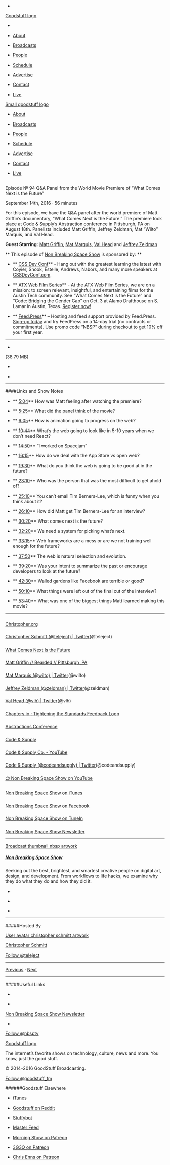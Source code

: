 

-
[Goodstuff logo](http://www.goodstuff.fm/)[](/assets/goodstuff_logo-17c1fe6f378352de5d7345f76152130b.svg)

-


-  [About](/about)

-  [Broadcasts](/broadcasts)

-  [People](/people)

-  [Schedule](/schedule)

-  [Advertise](/advertise)

-  [Contact](/contact)

-  [Live](/live)


[Small goodstuff logo](http://www.goodstuff.fm/)[](/assets/small_goodstuff_logo-bf032e72b9ec41494f4d90905f1ad619.svg)


-  [About](/about)

-  [Broadcasts](/broadcasts)

-  [People](/people)

-  [Schedule](/schedule)

-  [Advertise](/advertise)

-  [Contact](/contact)

-  [Live](/live)


##
Episode № 94
Q&A Panel from the World Movie Premiere of “What Comes Next is the Future”


September 14th, 2016
·
56
minutes


For this episode, we have the Q&A panel after the world premiere of Matt Griffin’s documentary, “What Comes Next is the Future.”  The premiere took place at Code & Supply’s Abstraction conference in Pittsburgh, PA on August 18th. Panelists included Matt Griffin, Jeffrey Zeldman, Mat “Wilto” Marquis, and Val Head.


**Guest Starring:**
[Matt Griffin](/people/matt-griffin),  [Mat Marquis](/people/mat-marquis),  [Val Head](/people/val-head) and  [Jeffrey Zeldman](/people/zeldman)


**
This episode of
[Non Breaking Space Show](/nbsp)
is sponsored by:
**


- ** [CSS Dev Conf](http://cssdevconf.com/?utm_source=nbsptv94&utm_medium=podcast&utm_campaign=cssdevconf2016)** - Hang out with the greatest learning the latest with Coyier, Snook, Estelle, Andrews, Nabors, and many more speakers at  [CSSDevConf.com](http://cssdevconf.com/?utm_source=nbsptv94&utm_medium=podcast&utm_campaign=cssdevconf2016).

- ** [ATX Web Film Series](http://atxwebfilmseries.com?utm_source=nbsptv94&utm_medium=podcast&utm_campaign=atxwebfilm01)**  - At the ATX Web Film Series, we are on a mission: to screen relevant, insightful, and entertaining films for the Austin Tech community. See “What Comes Next is the Future” and “Code: Bridging the Gender Gap” on Oct. 3 at Alamo Drafthouse on S. Lamar in Austin, Texas.  [Register now!](http://atxwebfilmseries.com?utm_source=nbsptv94&utm_medium=podcast&utm_campaign=atxwebfilm01)

- ** [Feed.Press](http://feed.press/nbsp)** – Hosting and feed support provided by Feed.Press.  [Sign-up today](http://feed.press/nbsp) and try FeedPress on a 14-day trial (no contracts or commitments). Use promo code “NBSP” during checkout to get 10% off your first year.


------------------------------


-
[](http://podcasts-1.feedpress.co/10609/nbsp-94.mp3)(38.79 MB)

-
[](http://twitter.com/intent/tweet?text=Non%20Breaking%20Space%20Show%20%E2%84%96%2094%20on%20@goodstuff_fm%20-%20http://goodstuff.fm/nbsp/94)

-
[](http://www.facebook.com/sharer/sharer.php?u=http://goodstuff.fm/nbsp/94)


------------------------------


####Links and Show Notes

- ** [5:04](#t=5:04)** How was Matt feeling after watching the premiere?

- ** [5:25](#t=5:25)** What did the panel think of the movie?

- ** [6:05](#t=6:05)** How is animation going to progress on the web?

- ** [10:44](#t=10:44)** What’s the web going to look like in 5-10 years when we don’t need React?

- ** [14:50](#t=14:50)** “I worked on Spacejam”

- ** [16:15](#t=16:15)** How do we deal with the App Store vs open web?

- ** [19:30](#t=19:30)** What do you think the web is going to be good at in the future?

- ** [23:10](#t=23:10)** Who was the person that was the most difficult to get ahold of?

- ** [25:10](#t=25:10)** You can’t email Tim Berners-Lee, which is funny when you think about it?

- ** [26:10](#t=26:10)** How did Matt get Tim Berners-Lee for an interview?

- ** [30:20](#t=30:20)** What comes next is the future?

- ** [32:20](#t=32:20)** We need a system for picking what’s next.

- ** [33:15](#t=33:15)** Web frameworks are a mess or are we not training well enough for the future?

- ** [37:50](#t=37:50)** The web is natural selection and evolution.

- ** [39:20](#t=39:20)** Was your intent to summarize the past or encourage developers to look at the future?

- ** [42:30](#t=42:30)** Walled gardens like Facebook are terrible or good?

- ** [50:10](#t=50:10)** What things were left out of the final cut of the interview?

- ** [53:40](#t=53:40)** What was one of the biggest things Matt learned making this movie?


------------------------------


#####
[Christopher.org](http://Christopher.org)


#####
[Christopher Schmitt (@teleject) | Twitter](https://twitter.com/teleject)(@teleject)


#####
[What Comes Next Is the Future](http://www.futureisnext.com/)


#####
[Matt Griffin // Bearded // Pittsburgh, PA](http://matt-griffin.com/)


#####
[Mat Marquis (@wilto) | Twitter](https://twitter.com/wilto)(@wilto)


#####
[Jeffrey Zeldman (@zeldman) | Twitter](https://twitter.com/zeldman)(@zeldman)


#####
[Val Head (@vlh) | Twitter](https://twitter.com/vlh?ref_src=twsrc%5Egoogle%7Ctwcamp%5Eserp%7Ctwgr%5Eauthor)(@vlh)


#####
[Chapters.io : Tightening the Standards Feedback Loop](http://chapters.io/)


#####
[Abstractions Conference](http://abstractions.io/)


#####
[Code & Supply](http://www.codeandsupply.co/)


#####
[Code & Supply Co. - YouTube](https://www.youtube.com/user/codeandsupply)


#####
[Code & Supply (@codeandsupply) | Twitter](https://twitter.com/codeandsupply)(@codeandsupply)


#####
[📺 Non Breaking Space Show on YouTube](http://bit.ly/NBSPtvYouTube)


#####
[Non Breaking Space Show on iTunes](http://apple.co/1OfKoVC)


#####
[Non Breaking Space Show on Facebook](https://www.facebook.com/nbsptv)


#####
[Non Breaking Space Show on TuneIn](http://tunein.com/radio/Non-Breaking-Space-Show-p885155/)


#####
[Non Breaking Space Show Newsletter](http://newsletter.nonbreakingspace.tv/)


------------------------------


[Broadcast thumbnail nbsp artwork](/nbsp)[](https://goodstuffs3.s3.amazonaws.com/uploads/broadcast/image/19/broadcast_thumbnail_nbsp_artwork.png)

##### [Non Breaking Space Show](/nbsp)


Seeking out the best, brightest, and smartest creative people on digital art, design, and development. From workflows to life hacks, we examine why they do what they do and how they did it.

-
[](http://itunes.apple.com/us/podcast/the-non-breaking-space-show/id507162981)

-
[](http://feeds.goodstuff.fm/nbsp)

-
[](mailto:chris@goodstuff.fm?cc=sponsorship%40goodstuff.fm&subject=%5BGoodStuff%20FM%5D%20Sponsorship%20Inquiry%20for%20Non%20Breaking%20Space%20Show)


------------------------------


#####Hosted By


[User avatar christopher schmitt artwork](/people/christopher-schmitt)[](https://goodstuffs3.s3.amazonaws.com/uploads/user/avatar/20/user_avatar_christopher-schmitt_artwork.png)

[Christopher Schmitt](/people/christopher-schmitt)


[Follow @teleject](https://twitter.com/teleject)


------------------------------


[Previous](/nbsp/93)
·
[Next](/nbsp/95)


------------------------------


#####Useful Links

-
[](mailto:chris@goodstuff.fm?subject=%5BGoodstuff%20FM%5D%20Feedback%20for%20Non%20Breaking%20Space%20Show)

-
[Non Breaking Space Show Newsletter](http://www.goodstuff.fm/nbsp/newsletter)


-
[Follow @nbsptv](https://twitter.com/nbsptv)


[Goodstuff logo](http://www.goodstuff.fm/)[](/assets/goodstuff_logo-17c1fe6f378352de5d7345f76152130b.svg)


The internet’s favorite shows on technology, culture, news and more. You know, just the good stuff.


© 2014–2016 GoodStuff Broadcasting.

[Follow @goodstuff_fm](https://twitter.com/goodstufffm)


######Goodstuff Elsewhere

-  [iTunes](https://itunes.apple.com/us/artist/goodstuff-fm/id843385597?mt=2)

-  [Goodstuff on Reddit](https://www.reddit.com/r/Goodstuff_fm/)

-  [Stuffybot](http://stuffybot.goodstuff.fm)

-  [Master Feed](/master/feed)

-  [Morning Show on Patreon](https://www.patreon.com/morningshow)

-  [3G3Q on Patreon](https://www.patreon.com/3g3q)

-  [Chris Enns on Patreon](https://www.patreon.com/ichris)
